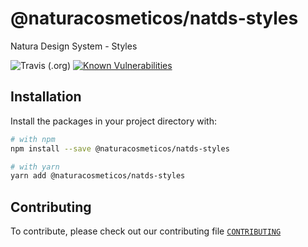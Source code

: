 # @naturacosmeticos/natds-styles

Natura Design System - Styles

![Travis (.org)](https://img.shields.io/travis/natura-cosmeticos/natds.svg)
[![Known Vulnerabilities](https://snyk.io/test/github/natura-cosmeticos/natds/badge.svg?targetFile=package.json)](https://snyk.io/test/github/natura-cosmeticos/natds/packages/styles?targetFile=package.json)

## Installation

Install the packages in your project directory with:

```sh
# with npm
npm install --save @naturacosmeticos/natds-styles

# with yarn
yarn add @naturacosmeticos/natds-styles
```

## Contributing

To contribute, please check out our contributing file [`CONTRIBUTING`](./CONTRIBUTING.md)

